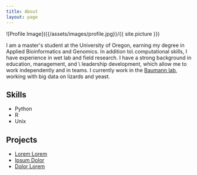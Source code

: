 ```yaml
---
title: About
layout: page
---
```

![Profile Image]({{/assets/images/profile.jpg}}/{{ site.picture }})

<p>I am a master's student at the University of Oregon, earning my degree in Applied Bioinformatics and Genomics. In addition to\
computational skills, I have experience in wet lab and field research. I have a strong background in education, management, and \
leadership development, which allow me to work independently and in teams. I currently work in the <a href="http://baumannlab.org/">Baumann lab</a>, working with big data on lizards and yeast.</p>

<h2>Skills</h2>

<ul class="skill-list">
	<li>Python</li>
	<li>R</li>
	<li>Unix</li>
</ul>

<h2>Projects</h2>

<ul>
	<li><a href="https://github.com/">Lorem Lorem</a></li>
	<li><a href="https://github.com/">Ipsum Dolor</a></li>
	<li><a href="https://github.com/">Dolor Lorem</a></li>
</ul>

